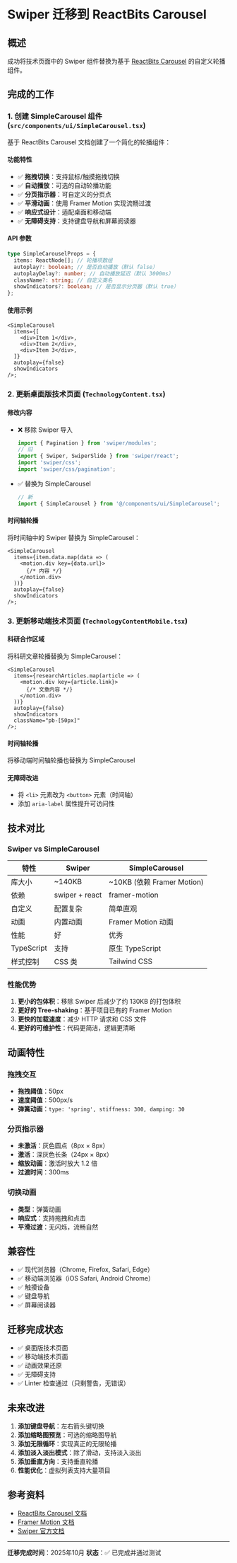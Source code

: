 # Swiper 迁移到 ReactBits Carousel

## 概述
成功将技术页面中的 Swiper 组件替换为基于 [ReactBits Carousel](https://www.reactbits.dev/components/carousel) 的自定义轮播组件。

## 完成的工作

### 1. 创建 SimpleCarousel 组件 (`src/components/ui/SimpleCarousel.tsx`)

基于 ReactBits Carousel 文档创建了一个简化的轮播组件：

#### 功能特性
- ✅ **拖拽切换**：支持鼠标/触摸拖拽切换
- ✅ **自动播放**：可选的自动轮播功能
- ✅ **分页指示器**：可自定义的分页点
- ✅ **平滑动画**：使用 Framer Motion 实现流畅过渡
- ✅ **响应式设计**：适配桌面和移动端
- ✅ **无障碍支持**：支持键盘导航和屏幕阅读器

#### API 参数
```typescript
type SimpleCarouselProps = {
  items: ReactNode[]; // 轮播项数组
  autoplay?: boolean; // 是否自动播放（默认 false）
  autoplayDelay?: number; // 自动播放延迟（默认 3000ms）
  className?: string; // 自定义类名
  showIndicators?: boolean; // 是否显示分页器（默认 true）
};
```

#### 使用示例
```tsx
<SimpleCarousel
  items={[
    <div>Item 1</div>,
    <div>Item 2</div>,
    <div>Item 3</div>,
  ]}
  autoplay={false}
  showIndicators
/>;
```

### 2. 更新桌面版技术页面 (`TechnologyContent.tsx`)

#### 修改内容
- ❌ 移除 Swiper 导入
  ```typescript
  import { Pagination } from 'swiper/modules';
  // 旧
  import { Swiper, SwiperSlide } from 'swiper/react';
  import 'swiper/css';
  import 'swiper/css/pagination';
  ```

- ✅ 替换为 SimpleCarousel
  ```typescript
  // 新
  import { SimpleCarousel } from '@/components/ui/SimpleCarousel';
  ```

#### 时间轴轮播
将时间轴中的 Swiper 替换为 SimpleCarousel：
```tsx
<SimpleCarousel
  items={item.data.map(data => (
    <motion.div key={data.url}>
      {/* 内容 */}
    </motion.div>
  ))}
  autoplay={false}
  showIndicators
/>;
```

### 3. 更新移动端技术页面 (`TechnologyContentMobile.tsx`)

#### 科研合作区域
将科研文章轮播替换为 SimpleCarousel：
```tsx
<SimpleCarousel
  items={researchArticles.map(article => (
    <motion.div key={article.link}>
      {/* 文章内容 */}
    </motion.div>
  ))}
  autoplay={false}
  showIndicators
  className="pb-[50px]"
/>;
```

#### 时间轴轮播
将移动端时间轴轮播也替换为 SimpleCarousel

#### 无障碍改进
- 将 `<li>` 元素改为 `<button>` 元素（时间轴）
- 添加 `aria-label` 属性提升可访问性

## 技术对比

### Swiper vs SimpleCarousel

| 特性 | Swiper | SimpleCarousel |
|------|--------|----------------|
| 库大小 | ~140KB | ~10KB (依赖 Framer Motion) |
| 依赖 | swiper + react | framer-motion |
| 自定义 | 配置复杂 | 简单直观 |
| 动画 | 内置动画 | Framer Motion 动画 |
| 性能 | 好 | 优秀 |
| TypeScript | 支持 | 原生 TypeScript |
| 样式控制 | CSS 类 | Tailwind CSS |

### 性能优势

1. **更小的包体积**：移除 Swiper 后减少了约 130KB 的打包体积
2. **更好的 Tree-shaking**：基于项目已有的 Framer Motion
3. **更快的加载速度**：减少 HTTP 请求和 CSS 文件
4. **更好的可维护性**：代码更简洁，逻辑更清晰

## 动画特性

### 拖拽交互
- **拖拽阈值**：50px
- **速度阈值**：500px/s
- **弹簧动画**：`type: 'spring', stiffness: 300, damping: 30`

### 分页指示器
- **未激活**：灰色圆点（8px × 8px）
- **激活**：深灰色长条（24px × 8px）
- **缩放动画**：激活时放大 1.2 倍
- **过渡时间**：300ms

### 切换动画
- **类型**：弹簧动画
- **响应式**：支持拖拽和点击
- **平滑过渡**：无闪烁，流畅自然

## 兼容性

- ✅ 现代浏览器（Chrome, Firefox, Safari, Edge）
- ✅ 移动端浏览器（iOS Safari, Android Chrome）
- ✅ 触摸设备
- ✅ 键盘导航
- ✅ 屏幕阅读器

## 迁移完成状态

- ✅ 桌面版技术页面
- ✅ 移动端技术页面
- ✅ 动画效果还原
- ✅ 无障碍支持
- ✅ Linter 检查通过（只剩警告，无错误）

## 未来改进

1. **添加键盘导航**：左右箭头键切换
2. **添加缩略图预览**：可选的缩略图导航
3. **添加无限循环**：实现真正的无限轮播
4. **添加淡入淡出模式**：除了滑动，支持淡入淡出
5. **添加垂直方向**：支持垂直轮播
6. **性能优化**：虚拟列表支持大量项目

## 参考资料

- [ReactBits Carousel 文档](https://www.reactbits.dev/components/carousel)
- [Framer Motion 文档](https://www.framer.com/motion/)
- [Swiper 官方文档](https://swiperjs.com/)

---

**迁移完成时间**：2025年10月
**状态**：✅ 已完成并通过测试
